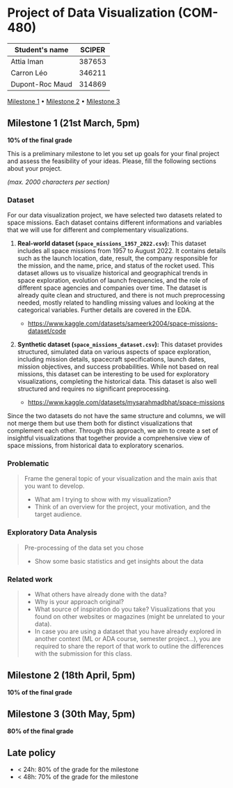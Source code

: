 # Project of Data Visualization (COM-480)

| Student's name | SCIPER |
| -------------- | ------ |
|Attia Iman|387653|
|Carron Léo|346211|
|Dupont-Roc Maud|314869|

[Milestone 1](#milestone-1) • [Milestone 2](#milestone-2) • [Milestone 3](#milestone-3)

## Milestone 1 (21st March, 5pm)

**10% of the final grade**

This is a preliminary milestone to let you set up goals for your final project and assess the feasibility of your ideas.
Please, fill the following sections about your project.

*(max. 2000 characters per section)*

### Dataset

For our data visualization project, we have selected two datasets related to space missions. Each dataset contains different informations and variables that we will use for different and complementary visualizations.  

1. **Real-world dataset (```space_missions_1957_2022.csv```):** This dataset includes all space missions from 1957 to August 2022. It contains details such as the launch location, date, result, the company responsible for the mission, and the name, price, and status of the rocket used. This dataset allows us to visualize historical and geographical trends in space exploration, evolution of launch frequencies, and the role of different space agencies and companies over time. The dataset is already quite clean and structured, and there is not much preprocessing needed, mostly related to handling missing values and looking at the categorical variables. Further details are covered in the EDA.  
   - https://www.kaggle.com/datasets/sameerk2004/space-missions-dataset/code

2. **Synthetic dataset (```space_missions_dataset.csv```):** This dataset provides structured, simulated data on various aspects of space exploration, including mission details, spacecraft specifications, launch dates, mission objectives, and success probabilities. While not based on real missions, this dataset can be interesting to be used for exploratory visualizations, completing the historical data. This dataset is also well structured and requires no significant preprocessing.
   - https://www.kaggle.com/datasets/mysarahmadbhat/space-missions

Since the two datasets do not have the same structure and columns, we will not merge them but use them both for distinct visualizations that complement each other. Through this approach, we aim to create a set of insightful visualizations that together provide a comprehensive view of space missions, from historical data to exploratory scenarios.  

### Problematic

> Frame the general topic of your visualization and the main axis that you want to develop.
> - What am I trying to show with my visualization?
> - Think of an overview for the project, your motivation, and the target audience.

### Exploratory Data Analysis

> Pre-processing of the data set you chose
> - Show some basic statistics and get insights about the data

### Related work


> - What others have already done with the data?
> - Why is your approach original?
> - What source of inspiration do you take? Visualizations that you found on other websites or magazines (might be unrelated to your data).
> - In case you are using a dataset that you have already explored in another context (ML or ADA course, semester project...), you are required to share the report of that work to outline the differences with the submission for this class.

## Milestone 2 (18th April, 5pm)

**10% of the final grade**


## Milestone 3 (30th May, 5pm)

**80% of the final grade**


## Late policy

- < 24h: 80% of the grade for the milestone
- < 48h: 70% of the grade for the milestone

